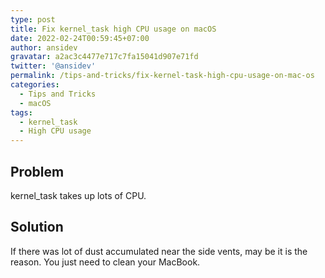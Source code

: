 ```yaml
---
type: post
title: Fix kernel_task high CPU usage on macOS
date: 2022-02-24T00:59:45+07:00
author: ansidev
gravatar: a2ac3c4477e717c7fa15041d907e71fd
twitter: '@ansidev'
permalink: /tips-and-tricks/fix-kernel-task-high-cpu-usage-on-mac-os
categories:
  - Tips and Tricks
  - macOS
tags:
  - kernel_task
  - High CPU usage
---
```


## Problem

kernel_task takes up lots of CPU.

## Solution

If there was lot of dust accumulated near the side vents, may be it is the reason. You just need to clean your MacBook.

